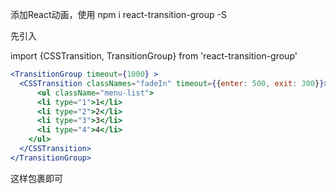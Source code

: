 添加React动画，使用  npm i react-transition-group -S

先引入

import {CSSTransition, TransitionGroup} from 'react-transition-group'

```jsx
<TransitionGroup timeout={1000} >
  <CSSTransition classNames="fadeIn" timeout={{enter: 500, exit: 300}}>
      <ul className="menu-list">
      <li type="1">1</li>
      <li type="2">2</li>
      <li type="3">3</li>
      <li type="4">4</li>
    </ul>
  </CSSTransition>
</TransitionGroup>
```

这样包裹即可